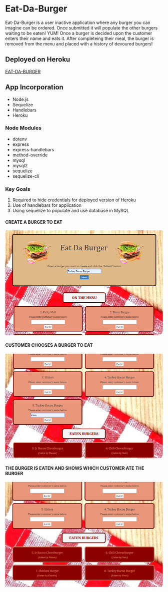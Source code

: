 # Eat-Da-Burger
Eat-Da-Burger is a user inactive application where any burger you can imagine can be ordered. Once submitted it will populate the other burgers waiting to be eaten! YUM! Once a burger is decided upon the customer enters their name and eats it. After completeing their meal, the burger is removed from the menu and placed with a history of devoured burgers!

## Deployed on Heroku
[EAT-DA-BURGER](https://secure-cliffs-44964.herokuapp.com/)

## App Incorporation
- Node.js
- Sequelize
- Handlebars
- Heroku

### Node Modules 
   - dotenv
   - express
   - express-handlebars
   - method-override
   - mysql
   - mysql2
   - sequelize
   - sequelize-cli
   
### Key Goals
1. Required to hide credentials for deployed version of Heroku
2. Use of handlebars for application
3. Using sequelize to populate and use database in MySQL

#### CREATE A BURGER TO EAT
![CREATE A BURGER](/public/assets/img/burger1.png)
#### CUSTOMER CHOOSES A BURGER TO EAT
![CREATE A CLIENT](/public/assets/img/burger2.png)
#### THE BURGER IS EATEN AND SHOWS WHICH CUSTOMER ATE THE BURGER
![CLIENT ATE BURGER](/public/assets/img/burger3.png)